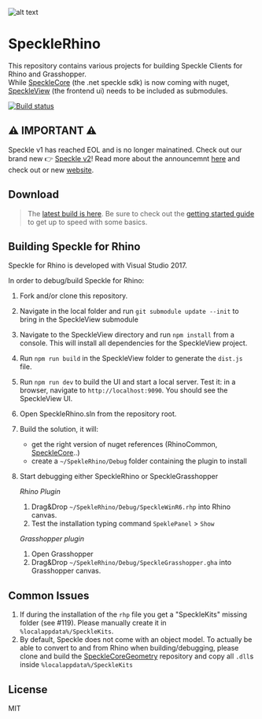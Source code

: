 ![alt text](https://user-images.githubusercontent.com/1014562/40281319-9c1fa318-5c60-11e8-9208-92fbc126095d.png "SpeckleRhino")

# SpeckleRhino
This repository contains various projects for building Speckle Clients for Rhino and Grasshopper.\
While [SpeckleCore](https://github.com/speckleworks/SpeckleCore) (the .net speckle sdk) is now coming with nuget, [SpeckleView](https://github.com/speckleworks/SpeckleView) (the frontend ui) needs to be included as submodules.


[![Build status](https://ci.appveyor.com/api/projects/status/mtfs3owdpy72yuh3/branch/master?svg=true)](https://ci.appveyor.com/project/SpeckleWorks/specklerhino/branch/master)

## ⚠️ IMPORTANT ⚠️

Speckle v1 has reached EOL and is no longer mainatined. Check out our brand new 👉 [Speckle v2](https://github.com/specklesystems)!
Read more about the announcemnt [here](https://speckle.systems/blog/speckle2-vision-and-faq) and check out or new [website](https://speckle.systems).


## Download

> The [latest build is here](https://github.com/speckleworks/SpeckleInstaller/releases/latest). Be sure to check out the [getting started guide](https://speckle.works/log/speckle-guide/) to get up to speed with some basics.


## Building Speckle for Rhino

Speckle for Rhino is developed with Visual Studio 2017.

In order to debug/build Speckle for Rhino:

1. Fork and/or clone this repository.
1. Navigate in the local folder and run `git submodule update --init` to bring in the SpeckleView submodule
1. Navigate to the SpeckleView directory and run `npm install` from a console. This will install all dependencies for the SpeckleView project.
1. Run `npm run build` in the SpeckleView folder to generate the `dist.js` file.
1. Run `npm run dev` to build the UI and start a local server. Test it: in a browser, navigate to `http://localhost:9090`. You should see the SpeckleView UI. 
1. Open SpeckleRhino.sln from the repository root.
1. Build the solution, it will:
    * get the right version of nuget references (RhinoCommon, [SpeckleCore](https://github.com/speckleworks/SpeckleCore)..)
    * create a `~/SpekleRhino/Debug` folder containing the plugin to install
1. Start debugging either SpeckleRhino or SpeckleGrasshopper

    *Rhino Plugin*
    1. Drag&Drop `~/SpekleRhino/Debug/SpeckleWinR6.rhp` into Rhino canvas.
    1. Test the installation typing command `SpeklePanel` > `Show`

    *Grasshopper plugin*
    1. Open Grasshopper
    1. Drag&Drop `~/SpekleRhino/Debug/SpeckleGrasshopper.gha` into Grasshopper canvas.

## Common Issues
1. If during the installation of the `rhp` file you get a "SpeckleKits" missing folder (see #119). Please manually create it in `%localappdata%/SpeckleKits`.
1. By default, Speckle does not come with an object model. To actually be able to convert to and from Rhino when building/debugging, please clone and build the [SpeckleCoreGeometry](https://github.com/speckleworks/SpeckleCoreGeometry) repository and copy all `.dll`s inside `%localappdata%/SpeckleKits`

## License 
MIT 
